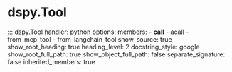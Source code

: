 # dspy.Tool

<!-- START_API_REF -->
::: dspy.Tool
    handler: python
    options:
        members:
            - __call__
            - acall
            - from_mcp_tool
            - from_langchain_tool
        show_source: true
        show_root_heading: true
        heading_level: 2
        docstring_style: google
        show_root_full_path: true
        show_object_full_path: false
        separate_signature: false
        inherited_members: true
<!-- END_API_REF -->

